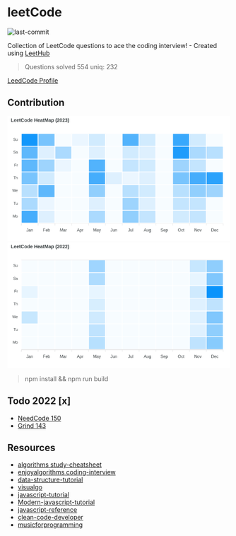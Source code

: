 # leetCode

![last-commit](https://img.shields.io/github/last-commit/tinoschroeter/leetCode.svg?style=flat)

Collection of LeetCode questions to ace the coding interview! - Created using [LeetHub](https://github.com/QasimWani/LeetHub)

> Questions solved 554 uniq: 232

[LeedCode Profile](https://leetcode.com/tinoschroeter/)

## Contribution

![heatmap](https://raw.githubusercontent.com/tinoschroeter/leetCode/master/heatmap.png)
![heatmap](https://raw.githubusercontent.com/tinoschroeter/leetCode/master/heatmap_2022.png)

> npm install && npm run build

## Todo 2022 [x]

- [NeedCode 150](https://neetcode.io/practice)
- [Grind 143](https://www.techinterviewhandbook.org/grind75?weeks=26&hours=23&difficulty=Easy&difficulty=Medium)

## Resources

- [algorithms study-cheatsheet](https://www.techinterviewhandbook.org/algorithms/study-cheatsheet/)
- [enjoyalgorithms coding-interview](https://www.enjoyalgorithms.com/coding-interview/)
- [data-structure-tutorial](https://www.javatpoint.com/data-structure-tutorial)
- [visualgo](https://visualgo.net/en)
- [javascript-tutorial](https://www.javatpoint.com/javascript-tutorial)
- [Modern-javascript-tutorial](https://javascript.info/)
- [javascript-reference](https://developer.mozilla.org/en-US/docs/Web/JavaScript/Reference)
- [clean-code-developer](https://clean-code-developer.de)
- [musicforprogramming](https://musicforprogramming.net/latest/)
